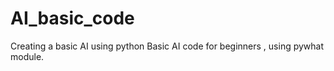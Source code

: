 # AI_basic_code
Creating a basic AI using python
Basic AI code for beginners , using pywhat module.
